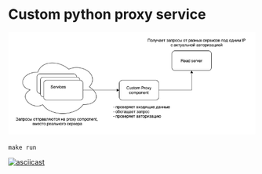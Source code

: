 # Custom python proxy service

![](docs/scheme.png)

`make run`

[![asciicast](https://asciinema.org/a/350138.svg)](https://asciinema.org/a/350138)